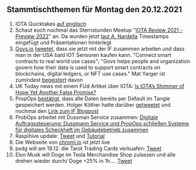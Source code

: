 ## Stammtischthemen für Montag den 20.12.2021

1. IOTA Quicktakes [auf englisch](https://www.youtube.com/watch?v=av0Sdgf_TPk&feature=youtu.be)
2. Schaut euch nochmal das Sternstunden Meetup "[IOTA Review 2021 - Preview 2022](2021-12-20/README.md)" an. Da wurden jetzt [laut A. Nardella](https://twitter.com/antonionardella/status/1470321178308972544?s=20) Timestamps eingefügt und Präsentationen hinterlegt
3. [Govs.io](goves.io) [tweetet](https://twitter.com/govs_io/status/1470555429491163138?s=20), dass sie jetzt mit der IF zusammen arbeiten und dass man in der USA bald IOT Sensoren kaufen kann. "Connect smart contracts to real world use cases"; "Govs helps people and organization govern how their data is used to support smart contracts on blockchains, digital ledgers, or NFT use cases." Mat Yarger ist zumindest [begeistert](https://twitter.com/Mat_Yarger/status/1470604930687901702?s=20) davon
4. UK Today news mit einem FUd Artikel über IOTA: [Is IOTA’s Shimmer of Hope Yet Another False Promise?](https://todayuknews.com/crypto-currency/is-iotas-shimmer-of-hope-yet-another-false-promise/)
5. PropOps [bestätigt](https://twitter.com/propops_cloud/status/1470537698477813767?s=20), dass alle Daten bereits per Default im Tangle gespeichert werden. Holger Köther hatte darüber [getweetet](https://twitter.com/HolgerKoether/status/1470438474549497865?s=20) und nochmal den [Link zum IF Blogpost](https://blog.iota.org/propops-tracks-real-estate-operations-on-the-tangle/)
6. ProbOps arbeitet mit Dussman Service zusammen: [Digitale Auftragssteuerung: Dussmann Service und PropOps schließen Systeme für digitales Scheckheft im Gebäudebetrieb zusammen](https://www.dussmann.com/dussmann-service/news/detail/article/digitale-auftragssteuerung-dussmann-service-und-propops-schliessen-systeme-fuer-digitales-scheckheft-im-gebaeudebetrieb-zusammen/)
7. Raspihive update: [Tweet](https://twitter.com/raspihive/status/1470647399265841152?s=20) und [Tutorial](https://iota-industrie-4-0.blogspot.com/2021/12/tutorial-zur-installation-und.html)
8. Die Webseite von [chromi.io](https://www.cromy.io/#) ist jetzt live
9. pxdg will am 19.12. die Tarot Trading Cards verkuafen: [Tweet](https://twitter.com/pxdg3/status/1470709922543329288?s=20)
10. Elon Musk will Doge im Tesla Merchandise Shop zulassen und alle drehen wieder durch/ Doge +25% in 1h.... [Tweet](https://twitter.com/elonmusk/status/1470703708677840896?s=20)

